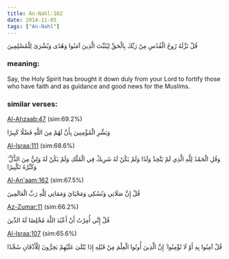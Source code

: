 ```yaml
---
title: An-Nahl:102
date: 2014-11-05
tags: ["An-Nahl"]
---
```

قُلْ نَزَّلَهُ رُوحُ الْقُدُسِ مِنْ رَبِّكَ بِالْحَقِّ لِيُثَبِّتَ الَّذِينَ آمَنُوا وَهُدًى وَبُشْرَىٰ لِلْمُسْلِمِينَ
### meaning: 
Say, the Holy Spirit has brought it down duly from your Lord to fortify those who have faith and as guidance and good news for the Muslims.
### similar verses: 

[Al-Ahzaab:47](/33/47) (sim:69.2%)

وَبَشِّرِ الْمُؤْمِنِينَ بِأَنَّ لَهُمْ مِنَ اللَّهِ فَضْلًا كَبِيرًا

[Al-Israa:111](/17/111) (sim:68.6%)

وَقُلِ الْحَمْدُ لِلَّهِ الَّذِي لَمْ يَتَّخِذْ وَلَدًا وَلَمْ يَكُنْ لَهُ شَرِيكٌ فِي الْمُلْكِ وَلَمْ يَكُنْ لَهُ وَلِيٌّ مِنَ الذُّلِّ ۖ وَكَبِّرْهُ تَكْبِيرًا

[Al-An'aam:162](/6/162) (sim:67.5%)

قُلْ إِنَّ صَلَاتِي وَنُسُكِي وَمَحْيَايَ وَمَمَاتِي لِلَّهِ رَبِّ الْعَالَمِينَ

[Az-Zumar:11](/39/11) (sim:66.2%)

قُلْ إِنِّي أُمِرْتُ أَنْ أَعْبُدَ اللَّهَ مُخْلِصًا لَهُ الدِّينَ

[Al-Israa:107](/17/107) (sim:65.6%)

قُلْ آمِنُوا بِهِ أَوْ لَا تُؤْمِنُوا ۚ إِنَّ الَّذِينَ أُوتُوا الْعِلْمَ مِنْ قَبْلِهِ إِذَا يُتْلَىٰ عَلَيْهِمْ يَخِرُّونَ لِلْأَذْقَانِ سُجَّدًا

